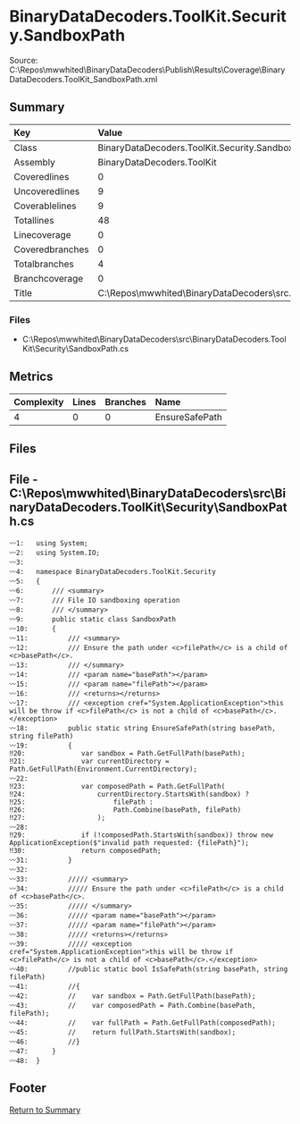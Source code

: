 ﻿
# BinaryDataDecoders.ToolKit.Security.SandboxPath
Source: C:\Repos\mwwhited\BinaryDataDecoders\Publish\Results\Coverage\BinaryDataDecoders.ToolKit_SandboxPath.xml

## Summary

| Key                  | Value                                                            |
| :------------------- | :--------------------------------------------------------------- |
| Class                | BinaryDataDecoders.ToolKit.Security.SandboxPath              | 
| Assembly             | BinaryDataDecoders.ToolKit                                   | 
| Coveredlines         | 0                                                            | 
| Uncoveredlines       | 9                                                            | 
| Coverablelines       | 9                                                            | 
| Totallines           | 48                                                           | 
| Linecoverage         | 0                                                            | 
| Coveredbranches      | 0                                                            | 
| Totalbranches        | 4                                                            | 
| Branchcoverage       | 0                                                            | 
| Title                | C:\Repos\mwwhited\BinaryDataDecoders\src\..\src\BinaryDataDe | 

### Files
 * C:\Repos\mwwhited\BinaryDataDecoders\src\BinaryDataDecoders.ToolKit\Security\SandboxPath.cs

## Metrics

| Complexity | Lines | Branches | Name                                          |
| :--------- | :---- | :------- | :-------------------------------------------- |
| 4          | 0     | 0        | EnsureSafePath | 
## Files

## File - C:\Repos\mwwhited\BinaryDataDecoders\src\BinaryDataDecoders.ToolKit\Security\SandboxPath.cs

```CSharp
〰1:   using System;
〰2:   using System.IO;
〰3:   
〰4:   namespace BinaryDataDecoders.ToolKit.Security
〰5:   {
〰6:       /// <summary>
〰7:       /// File IO sandboxing operation
〰8:       /// </summary>
〰9:       public static class SandboxPath
〰10:      {
〰11:          /// <summary>
〰12:          /// Ensure the path under <c>filePath</c> is a child of <c>basePath</c>.
〰13:          /// </summary>
〰14:          /// <param name="basePath"></param>
〰15:          /// <param name="filePath"></param>
〰16:          /// <returns></returns>
〰17:          /// <exception cref="System.ApplicationException">this will be throw if <c>filePath</c> is not a child of <c>basePath</c>.</exception>
〰18:          public static string EnsureSafePath(string basePath, string filePath)
〰19:          {
‼20:              var sandbox = Path.GetFullPath(basePath);
‼21:              var currentDirectory = Path.GetFullPath(Environment.CurrentDirectory);
〰22:  
‼23:              var composedPath = Path.GetFullPath(
‼24:                  currentDirectory.StartsWith(sandbox) ?
‼25:                      filePath :
‼26:                      Path.Combine(basePath, filePath)
‼27:                  );
〰28:  
‼29:              if (!composedPath.StartsWith(sandbox)) throw new ApplicationException($"invalid path requested: {filePath}");
‼30:              return composedPath;
〰31:          }
〰32:  
〰33:          ///// <summary>
〰34:          ///// Ensure the path under <c>filePath</c> is a child of <c>basePath</c>.
〰35:          ///// </summary>
〰36:          ///// <param name="basePath"></param>
〰37:          ///// <param name="filePath"></param>
〰38:          ///// <returns></returns>
〰39:          ///// <exception cref="System.ApplicationException">this will be throw if <c>filePath</c> is not a child of <c>basePath</c>.</exception>
〰40:          //public static bool IsSafePath(string basePath, string filePath)
〰41:          //{
〰42:          //    var sandbox = Path.GetFullPath(basePath);
〰43:          //    var composedPath = Path.Combine(basePath, filePath);
〰44:          //    var fullPath = Path.GetFullPath(composedPath);
〰45:          //    return fullPath.StartsWith(sandbox);
〰46:          //}
〰47:      }
〰48:  }

```
## Footer 
[Return to Summary](Summary.md)

